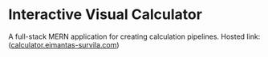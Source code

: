 # Interactive Visual Calculator

A full-stack MERN application for creating calculation pipelines. Hosted link: ([calculator.eimantas-survila.com](https://calculator.eimantas-survila.com/))
